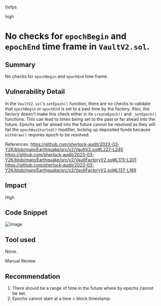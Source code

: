0xfps

high

# No checks for `epochBegin` and `epochEnd` time frame in `VaultV2.sol`.

## Summary
No checks for `epochBegin` and `epochEnd` time frame.

## Vulnerability Detail
In the `VaultV2.sol`'s `setEpoch()` function, there are no checks to validate that `epochBegin` or `epochEnd` is set to a past time by the factory. Also, the factory doesn't make this check either in its `createEpoch()` and `_setEpoch()` functions. This can lead to times being set to the past or far ahead into the future.
Epochs set far ahead into the future cannot be resolved as they will fail the `epochHasStarted()` modifier, locking up deposited funds because `withdraw()` requires epoch to be resolved.

References: https://github.com/sherlock-audit/2023-03-Y2K/blob/main/Earthquake/src/v2/VaultV2.sol#L227-L240 <br>
https://github.com/sherlock-audit/2023-03-Y2K/blob/main/Earthquake/src/v2/VaultFactoryV2.sol#L175-L201 <br>
https://github.com/sherlock-audit/2023-03-Y2K/blob/main/Earthquake/src/v2/VaultFactoryV2.sol#L137-L169

## Impact
High

## Code Snippet
![image](https://user-images.githubusercontent.com/74331706/225560828-a492dfa0-3512-4e3a-9bca-0c96dd6990dc.png)

## Tool used
None.

Manual Review

## Recommendation
1. There should be a range of time in the future where by epochs cannot be set.
2. Epochs cannot start at a time < block.timestamp.
